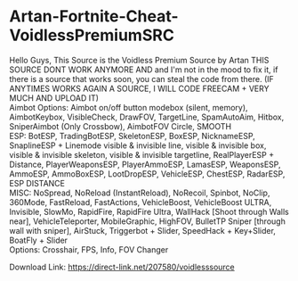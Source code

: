 # Artan-Fortnite-Cheat-VoidlessPremiumSRC
Hello Guys,  This Source is the Voidless Premium Source by Artan  THIS SOURCE DONT WORK ANYMORE AND and I'm not in the mood to fix it, if there is a source that works soon, you can steal the code from there. (IF ANYTIMES WORKS AGAIN A SOURCE, I WILL CODE FREECAM + VERY MUCH AND UPLOAD IT)  
Aimbot Options: Aimbot on/off button modebox (silent, memory), AimbotKeybox, VisibleCheck, DrawFOV, TargetLine, SpamAutoAim, Hitbox, SniperAimbot (Only Crossbow), AimbotFOV Circle, SMOOTH  
ESP: BotESP, TradingBotESP, SkeletonESP, BoxESP, NicknameESP, SnaplineESP + Linemode visible &amp; invisible line, visible &amp; invisible box, visible &amp; invisible skeleton, visible &amp; invisible targetline, RealPlayerESP + Distance, PlayerWeaponsESP, PlayerAmmoESP, LamasESP, WeaponsESP, AmmoESP, AmmoBoxESP, LootDropESP, VehicleESP, ChestESP, RadarESP, ESP DISTANCE   
MISC:  NoSpread,  NoReload (InstantReload),  NoRecoil,  Spinbot,  NoClip,  360Mode,  FastReload,  FastActions,  VehicleBoost,  VehicleBoost ULTRA,  Invisible,  SlowMo,  RapidFire,  RapidFire Ultra,  WallHack [Shoot through Walls near],  VehicleTeleporter,  MobileGraphic,  HighFOV,  BulletTP Sniper [through wall with sniper],  AirStuck,  Triggerbot + Slider,  SpeedHack + Key+Slider,  BoatFly + Slider  
Options:  Crosshair,  FPS,  Info,  FOV Changer

Download Link:
https://direct-link.net/207580/voidlesssource

